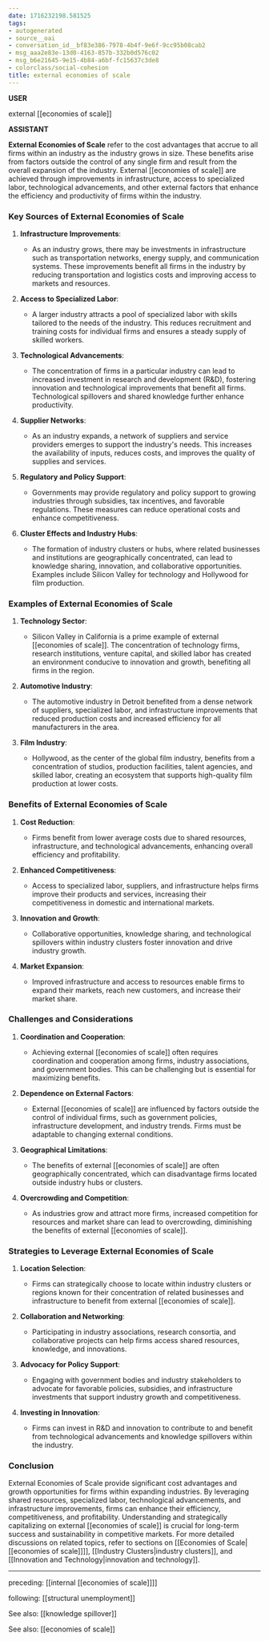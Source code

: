 ```yaml
---
date: 1716232198.581525
tags:
- autogenerated
- source__oai
- conversation_id__bf83e386-7978-4b4f-9e6f-9cc95b08cab2
- msg_aaa2e83e-13d0-4163-857b-332b0d576c02
- msg_b6e21645-9e15-4b84-a6bf-fc15637c3de8
- colorclass/social-cohesion
title: external economies of scale
---
```


**USER**

external [[economies of scale]]


**ASSISTANT**

**External Economies of Scale** refer to the cost advantages that accrue to all firms within an industry as the industry grows in size. These benefits arise from factors outside the control of any single firm and result from the overall expansion of the industry. External [[economies of scale]] are achieved through improvements in infrastructure, access to specialized labor, technological advancements, and other external factors that enhance the efficiency and productivity of firms within the industry.

### Key Sources of External Economies of Scale

1. **Infrastructure Improvements**:
   - As an industry grows, there may be investments in infrastructure such as transportation networks, energy supply, and communication systems. These improvements benefit all firms in the industry by reducing transportation and logistics costs and improving access to markets and resources.

2. **Access to Specialized Labor**:
   - A larger industry attracts a pool of specialized labor with skills tailored to the needs of the industry. This reduces recruitment and training costs for individual firms and ensures a steady supply of skilled workers.

3. **Technological Advancements**:
   - The concentration of firms in a particular industry can lead to increased investment in research and development (R&D), fostering innovation and technological improvements that benefit all firms. Technological spillovers and shared knowledge further enhance productivity.

4. **Supplier Networks**:
   - As an industry expands, a network of suppliers and service providers emerges to support the industry's needs. This increases the availability of inputs, reduces costs, and improves the quality of supplies and services.

5. **Regulatory and Policy Support**:
   - Governments may provide regulatory and policy support to growing industries through subsidies, tax incentives, and favorable regulations. These measures can reduce operational costs and enhance competitiveness.

6. **Cluster Effects and Industry Hubs**:
   - The formation of industry clusters or hubs, where related businesses and institutions are geographically concentrated, can lead to knowledge sharing, innovation, and collaborative opportunities. Examples include Silicon Valley for technology and Hollywood for film production.

### Examples of External Economies of Scale

1. **Technology Sector**:
   - Silicon Valley in California is a prime example of external [[economies of scale]]. The concentration of technology firms, research institutions, venture capital, and skilled labor has created an environment conducive to innovation and growth, benefiting all firms in the region.

2. **Automotive Industry**:
   - The automotive industry in Detroit benefited from a dense network of suppliers, specialized labor, and infrastructure improvements that reduced production costs and increased efficiency for all manufacturers in the area.

3. **Film Industry**:
   - Hollywood, as the center of the global film industry, benefits from a concentration of studios, production facilities, talent agencies, and skilled labor, creating an ecosystem that supports high-quality film production at lower costs.

### Benefits of External Economies of Scale

1. **Cost Reduction**:
   - Firms benefit from lower average costs due to shared resources, infrastructure, and technological advancements, enhancing overall efficiency and profitability.

2. **Enhanced Competitiveness**:
   - Access to specialized labor, suppliers, and infrastructure helps firms improve their products and services, increasing their competitiveness in domestic and international markets.

3. **Innovation and Growth**:
   - Collaborative opportunities, knowledge sharing, and technological spillovers within industry clusters foster innovation and drive industry growth.

4. **Market Expansion**:
   - Improved infrastructure and access to resources enable firms to expand their markets, reach new customers, and increase their market share.

### Challenges and Considerations

1. **Coordination and Cooperation**:
   - Achieving external [[economies of scale]] often requires coordination and cooperation among firms, industry associations, and government bodies. This can be challenging but is essential for maximizing benefits.

2. **Dependence on External Factors**:
   - External [[economies of scale]] are influenced by factors outside the control of individual firms, such as government policies, infrastructure development, and industry trends. Firms must be adaptable to changing external conditions.

3. **Geographical Limitations**:
   - The benefits of external [[economies of scale]] are often geographically concentrated, which can disadvantage firms located outside industry hubs or clusters.

4. **Overcrowding and Competition**:
   - As industries grow and attract more firms, increased competition for resources and market share can lead to overcrowding, diminishing the benefits of external [[economies of scale]].

### Strategies to Leverage External Economies of Scale

1. **Location Selection**:
   - Firms can strategically choose to locate within industry clusters or regions known for their concentration of related businesses and infrastructure to benefit from external [[economies of scale]].

2. **Collaboration and Networking**:
   - Participating in industry associations, research consortia, and collaborative projects can help firms access shared resources, knowledge, and innovations.

3. **Advocacy for Policy Support**:
   - Engaging with government bodies and industry stakeholders to advocate for favorable policies, subsidies, and infrastructure investments that support industry growth and competitiveness.

4. **Investing in Innovation**:
   - Firms can invest in R&D and innovation to contribute to and benefit from technological advancements and knowledge spillovers within the industry.

### Conclusion

External Economies of Scale provide significant cost advantages and growth opportunities for firms within expanding industries. By leveraging shared resources, specialized labor, technological advancements, and infrastructure improvements, firms can enhance their efficiency, competitiveness, and profitability. Understanding and strategically capitalizing on external [[economies of scale]] is crucial for long-term success and sustainability in competitive markets. For more detailed discussions on related topics, refer to sections on [[Economies of Scale|[[economies of scale]]]], [[Industry Clusters|industry clusters]], and [[Innovation and Technology|innovation and technology]].


---

preceding: [[internal [[economies of scale]]]]  


following: [[structural unemployment]]

See also: [[knowledge spillover]]


See also: [[economies of scale]]